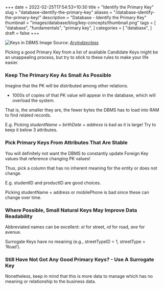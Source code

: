 +++
date = 2022-02-25T17:54:53+10:30
title = "Identify the Primary Key"
slug = "database-identify-the-primary-key"
aliases = "/database-identify-the-primary-key/"
description = "Database - Identify the Primary Key"
thumbnail = "images/database/blog/key-concepts/thumbnail.png"
tags = [
    "database",
    "fundamentals",
    "primary key",
]
categories = [
    "database",
]
draft = false
+++

![Keys in DBMS](/images/database/blog/key-concepts/thumbnail.png)
Image Source:
*[Arvindzeclass](https://www.arvindzeclass.in/2021/06/What-is-primary-key.html)*

Picking a good Primary Key from a list of available Candidate Keys might be an
unappealing process, but try to stick to these rules to make your life easier.

### Keep The Primary Key As Small As Possible

Imagine that the PK will be distributed among other relations.

- 1000s of copies of that PK value will appear in the database, which will
  overload the system.

That is, the smaller they are, the fewer bytes the DBMS has to load into RAM to
find related records.

E.g. Picking *studentName + birthDate + address* is bad as it is large! Try to
keep it below 3 attributes.

### Pick Primary Keys From Attributes That Are Stable

You will definitely not want the DBMS to constantly update Foreign Key values
that reference changing PK values!

Thus, pick a column that has no inherent meaning for the entity or does not
change.

E.g. studentID and productID are good choices.

Picking studentName + address or mobilePhone is bad since these can change over
time.

### Where Possible, Small Natural Keys May Improve Data Readability

Abbreviated names can be excellent: *st* for street, *rd* for road, *ave* for
avenue.

Surrogate Keys have no meaning (e.g., streetTypeID = 1, streetType = ‘Road’).

### Still Have Not Got Any Good Primary Keys? - Use A Surrogate Key

Nonetheless, keep in mind that this is more data to manage which has no meaning
or relationship to the business data.

